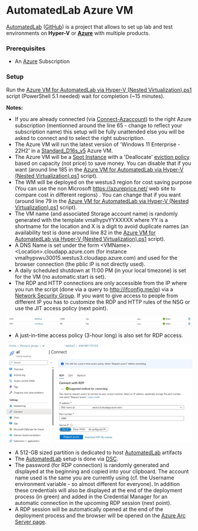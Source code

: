 # AutomatedLab Azure VM

[AutomatedLab](https://automatedlab.org) ([GitHub](https://github.com/AutomatedLab/AutomatedLab)) is a project that allows to set up lab and test environments on **Hyper-V** or **[Azure](https://portal.azure.com/)** with multiple products.

### Prerequisites 

  * An [Azure](https://portal.azure.com) Subscription

### Setup

Run the [Azure VM for AutomatedLab via Hyper-V (Nested Virtualization).ps1](Azure%20VM%20for%20AutomatedLab%20via%20Hyper-V%20(Nested%20Virtualization).ps1) script (PowerShell 5.1 needed) wait for completion (~15 minutes).

**Notes:**
* If you are already connected (via [Connect-Azaccount](https://learn.microsoft.com/en-us/powershell/module/az.accounts/connect-azaccount)) to the right Azure subscription (mentionned around the line 65 - change to reflect your subscription name) this setup will be fully unattended else you will be asked to connect and to select the right subscription. 
* The Azure VM will run the latest version of 'Windows 11 Enterprise - 22H2' in a [Standard_D16s_v5](https://learn.microsoft.com/en-us/azure/virtual-machines/dv5-dsv5-series) Azure VM.
* The Azure VM will be a [Spot Instance](https://learn.microsoft.com/en-us/azure/virtual-machines/spot-vms) with a 'Deallocate' [eviction policy](https://learn.microsoft.com/en-us/azure/architecture/guide/spot/spot-eviction#eviction-policy) based on capacity (not price) to save money. You can disable that if you want (around line 185 in the [Azure VM for AutomatedLab via Hyper-V (Nested Virtualization).ps1](Azure%20VM%20for%20AutomatedLab%20via%20Hyper-V%20(Nested%20Virtualization).ps1) script).
* The WM will be deployed on the westus3 region for cost saving purpose (You can use the non Microsoft https://azureprice.net/ web site to compare cost in different regions) . You can change  that if you want (around line 79 in the [Azure VM for AutomatedLab via Hyper-V (Nested Virtualization).ps1](Azure%20VM%20for%20AutomatedLab%20via%20Hyper-V%20(Nested%20Virtualization).ps1) script).
* The VM name (and associated Storage account name) is randomly generated with the template vmalhypvYYXXXXX where YY is a shortname for the location and X is a digit to avoid duplicate names (an availability test is done around line 82 in the [Azure VM for AutomatedLab via Hyper-V (Nested Virtualization).ps1](Azure%20VM%20for%20AutomatedLab%20via%20Hyper-V%20(Nested%20Virtualization).ps1) script).
* A DNS Name is set under the form \<VMName\>.\<Location\>.cloudapp.azure.com (for instance vmalhypvwu30015.westus3.cloudapp.azure.com) and used for the browser connection (the pblic IP is not directly used).
* A daily scheduled shutdown at 11:00 PM (in your local timezone) is set for the VM (no automatic start is set).
* The RDP and HTTP connections are only accessible from the IP where you run the script (done via a query to http://ifconfig.me/ip) via a [Network Security Group](https://learn.microsoft.com/en-us/azure/virtual-network/network-security-group-how-it-works). If you want to give access to people from different IP you has to customize the RDP and HTTP rules of the NSG or use the JIT access policy (next point).

![](docs/nsg.jpg)
* A just-in-time access policy (3-hour long) is also set for RDP access.

![](docs/jit.jpg)

* A 512-GB sized partition is dedicated to host [AutomatedLab](https://automatedlab.org) artifacts
* The [AutomatedLab](https://automatedlab.org) setup is done via [DSC](https://learn.microsoft.com/en-us/powershell/dsc/getting-started/wingettingstarted). 
* The password (for RDP connection) is randomly generated and displayed at the beginning and copied into your clipboard. The account name used is the same you are currently using (cf. the Username environment variable - so almost different for everyone). In addition these credentials will also be displayed at the end of the deployment process (in green) and added in the Credential Manager for an automatic connection in the upcoming RDP session (next point).
* A RDP session will be automatically opened at the end of the deployment process and the browser will be opened on the [Azure Arc Server page](https://portal.azure.com/#blade/HubsExtension/BrowseResource/resourceType/Microsoft.HybridCompute%2Fmachines). 
